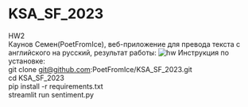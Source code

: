 # KSA_SF_2023
HW2  
Каунов Семен(PoetFromIce), веб-приложение для превода текста с английского на русский, результат работы:
![hw](https://github.com/PoetFromIce/KSA_SF_2023/assets/129551607/fd0a46af-13e3-4b21-bc3d-baace366588d)
Инструкция по установке:  
git clone git@github.com:PoetFromIce/KSA_SF_2023.git  
cd KSA_SF_2023  
pip install -r requirements.txt  
streamlit run sentiment.py  
